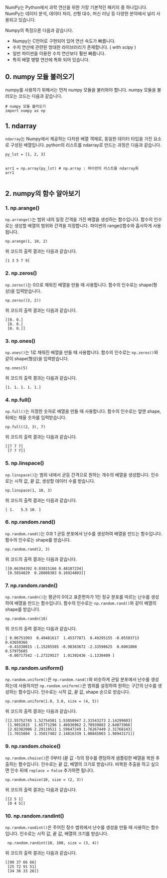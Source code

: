 <p>NumPy는 Python에서 과학 연산을 위한 가장 기본적인 패키지 중 하나입니다.  NumPy는 데이터 분석, 데이터 처리, 선형 대수, 머신 러닝 등 다양한 분야에서 널리 사용되고 있습니다.</p>
<p>Numpy의 특징으론 다음과 같습니다.</p>
<ul>
<li>Numpy는 C언어로 구현되어 있어 연산 속도가 빠릅니다.</li>
<li>수치 연산에 관련된 방대한 라이브러리가 존재합니다. ( with scipy )</li>
<li>일반 파이썬을 이용한 수치 연산보다 훨씬 빠릅니다.</li>
<li>특히 배열 병렬 연산에 특화 되어 있습니다.</li>
</ul>
<h2 id="0-numpy-모듈-불러오기">0. numpy 모듈 불러오기</h2>
<p>numpy를 사용하기 위해서는 먼저 numpy 모듈을 불러와야 합니다. numpy 모듈을 불러오는 코드는 다음과 같습니다.</p>
<pre><code class="language-python"># numpy 모듈 불러오기
import numpy as np</code></pre>
<h2 id="1-ndarray">1. ndarray</h2>
<p><code>ndarray</code>는 Numpy에서 제공하는 다차원 배열 객체로, 동일한 데이터 타입을 가진 요소로 구성된 배열입니다.
python의 리스트를 ndarray로 만드는 과정은 다음과 같습니다.</p>
<pre><code class="language-python">py_lst = [1, 2, 3]

arr1 = np.array(py_lst) # np.array : 파이썬의 리스트를 ndarray화
arr1</code></pre>
<h2 id="2-numpy의-함수-알아보기">2. numpy의 함수 알아보기</h2>
<h3 id="1-nparange">1. np.arange()</h3>
<p><code>np.arrange()</code>는 범위 내의 일정 간격을 가진 배열을 생성하는 함수입니다. 함수의 인수로는 생성할 배열의 범위와 간격을 지정합니다. 파이썬의 range()함수와 흡사하게 사용됩니다.</p>
<pre><code class="language-python">np.arange(1, 10, 2) 
</code></pre>
<p>위 코드의 출력 결과는 다음과 같습니다.</p>
<pre><code>[1 3 5 7 9]</code></pre><h3 id="2-npzeros">2. np.zeros()</h3>
<p><code>np.zeros()</code>는 0으로 채워진 배열을 만들 때 사용합니다. 함수의 인수로는 shape(형상)을 입력받습니다.</p>
<pre><code class="language-python">np.zeros((3, 2))</code></pre>
<p>위 코드의 출력 결과는 다음과 같습니다.</p>
<pre><code>[[0. 0.]
 [0. 0.]
 [0. 0.]]</code></pre><h3 id="3-npones">3. np.ones()</h3>
<p><code>np.ones()</code>는 1로 채워진 배열을 만들 때 사용합니다. 함수의 인수로는 <code>np.zeros()</code>와 같이 shape(형상)을 입력받습니다.</p>
<pre><code class="language-python">np.ones(5)</code></pre>
<p>위 코드의 출력 결과는 다음과 같습니다.</p>
<pre><code>[1. 1. 1. 1. 1.]</code></pre><h3 id="4-npfull">4. np.full()</h3>
<p><code>np.full()</code>는 지정한 숫자로 배열을 만들 때 사용합니다. 함수의 인수로는 앞엔 shape, 뒤에는 채울 숫자를 입력받습니다.</p>
<pre><code class="language-python">np.full((2, 3), 7)
</code></pre>
<p>위 코드의 출력 결과는 다음과 같습니다.</p>
<pre><code>[[7 7 7]
 [7 7 7]]</code></pre><h3 id="5-nplinspace">5. np.linspace()</h3>
<p> <code>np.linspace()</code>는 범위 내에서 균등 간격으로 원하는 개수의 배열을 생성합니다. 인수로는 시작 값, 끝 값, 생성할 데이터 수를 받습니다.</p>
<pre><code class="language-python">np.linspace(1, 10, 3)
</code></pre>
<p>위 코드의 출력 결과는 다음과 같습니다.</p>
<pre><code>[ 1.   5.5 10. ]</code></pre><h3 id="6-nprandomrand">6. np.random.rand()</h3>
<p><code>np.random.rand()</code>는 0과 1 균등 분포에서 난수를 생성하여 배열을 만드는 함수입니다. 함수의 인수로는 shape를 받습니다.</p>
<pre><code class="language-python">np.random.rand(2, 3)</code></pre>
<p>위 코드의 출력 결과는 다음과 같습니다.</p>
<pre><code>[[0.66394392 0.03015166 0.48187234]
 [0.5854829  0.28808383 0.16924803]]</code></pre><h3 id="7-nprandomrandn">7. np.random.randn()</h3>
<p><code>np.random.randn()</code>는 평균이 0이고 표준편차가 1인 정규 분포를 따르는 난수를 생성하여 배열을 만드는 함수입니다. 함수의 인수로는 <code>np.random.rand()</code>와 같이 배열의 shape를 받습니다.</p>
<pre><code class="language-python">np.random.randn(16)</code></pre>
<p>위 코드의 출력 결과는 다음과 같습니다.</p>
<pre><code>[ 0.06751993  0.49481617  1.45377871  0.49295155 -0.05503713  0.43659366
 -0.43338015 -1.15205585 -0.98363672 -2.33598625  0.6001808   0.57975685
 -0.00717542 -1.27329527  1.01392436 -1.1330409 ]</code></pre><h3 id="8-nprandomuniform">8. np.random.uniform()</h3>
<p><code>np.random.uniform()</code>은  <code>np.random.rand()</code>와 비슷하게 균일 분포에서 난수를 생성하는데 사용하지만 <code>np.random.uniform()</code>은 범위를 설정하여 원하는 구간의 난수를 생성하는 함수입니다. 인수로는 시작 값, 끝 값, shape 순으로 받습니다.</p>
<pre><code class="language-python">np.random.uniform(1.0, 3.0, size = (4, 5)) </code></pre>
<p>위 코드의 출력 결과는 다음과 같습니다.</p>
<pre><code>[[2.55752745 1.52754581 1.53850947 2.31543273 2.14299603]
 [1.9052815  1.65771296 1.46036962 2.78939883 2.64073966]
 [2.02382006 2.29119511 1.59647249 1.76267449 2.31768143]
 [1.7015004  1.35017402 2.14816339 1.00845003 1.98943171]]</code></pre><h3 id="9-nprandomchoice">9. np.random.choice()</h3>
<p><code>np.random.choice()</code>은 0부터 (끝 값 -1)의 정수를 랜덤하게 샘플링한 배열을 복원 추출하는 함수입니다. 인수로는 끝 값, 배열의 크기로 받습니다. 비복원 추출을 하고 싶으면 인수 뒤에 <code>replace = False</code> 추가하면 됩니다.</p>
<pre><code class="language-python">np.random.choice(10, size = (2, 3)) </code></pre>
<p>위 코드의 출력 결과는 다음과 같습니다.</p>
<pre><code>[[2 5 1]
 [0 4 5]]</code></pre><h3 id="10-nprandomrandint">10. np.random.randint()</h3>
<p> <code>np.random.randint()</code>은 주어진 정수 범위에서 난수를 생성을 만들 때 사용하는 함수입니다. 인수로는 시작 값, 끝 값, 배열의 크기를 받습니다.</p>
<pre><code class="language-python"> np.random.randint(10, 100, size = (3, 4))</code></pre>
<p>위 코드의 출력 결과는 다음과 같습니다.</p>
<pre><code>[[90 37 66 66]
 [25 72 91 51]
 [34 36 33 26]]</code></pre>